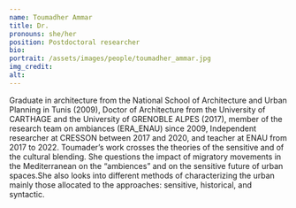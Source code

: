 ```yaml
---
name: Toumadher Ammar
title: Dr.
pronouns: she/her
position: Postdoctoral researcher
bio:
portrait: /assets/images/people/toumadher_ammar.jpg
img_credit:
alt:
---
```

Graduate in architecture from the National School of Architecture and Urban Planning in Tunis (2009), Doctor of Architecture from the University of CARTHAGE and the University of GRENOBLE ALPES (2017), member of the research team on ambiances (ERA_ENAU) since 2009, Independent researcher at CRESSON between 2017 and 2020, and teacher at ENAU from 2017 to 2022. Toumader’s work crosses the theories of the sensitive and of the cultural blending. She questions the impact of migratory movements in the Mediterranean on the “ambiences” and on the sensitive future of urban spaces.She also looks into different methods of characterizing the urban mainly those allocated to the approaches: sensitive, historical, and syntactic.
